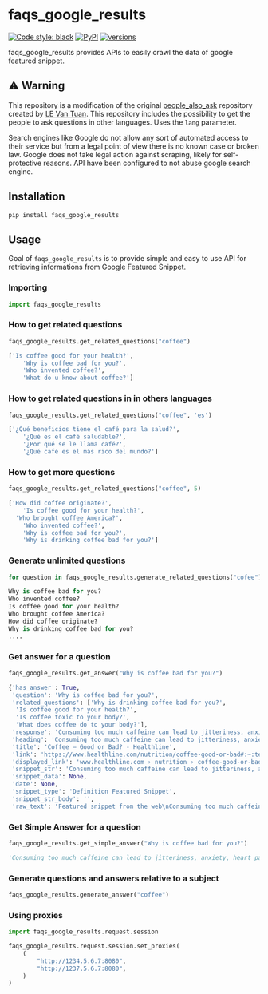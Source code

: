 # faqs_google_results

[![Code style: black](https://img.shields.io/badge/code%20style-black-000000.svg)](https://github.com/python/black)
[![PyPI](https://img.shields.io/pypi/v/people_also_ask.svg)](https://pypi.org/project/people-also-ask)
[![versions](https://img.shields.io/pypi/pyversions/people_also_ask.svg)](https://github.com/lagranges/people_also_ask)

faqs_google_results provides APIs to easily crawl the data of google featured snippet.

## ⚠ Warning
This repository is a modification of the original [people_also_ask](https://github.com/lagranges/people_also_ask) repository created by [LE Van Tuan](https://github.com/lagranges).
This repository includes the possibility to get the people to ask questions in other languages. Uses the ``lang`` parameter.

Search engines like Google do not allow any sort of automated access to their service but from a legal point of view there is no known case or broken law. Google does not take legal action against scraping, likely for self-protective reasons.
API have been configured to not abuse google search engine.

## Installation
```
pip install faqs_google_results 
```

## Usage
Goal of ``faqs_google_results`` is to provide simple and easy to use API for retrieving informations from Google Featured Snippet.

### Importing
```python
import faqs_google_results
```

### How to get related questions 
```python
faqs_google_results.get_related_questions("coffee")

['Is coffee good for your health?',
 	'Why is coffee bad for you?',
 	'Who invented coffee?',
	'What do u know about coffee?']
```


### How to get related questions in in others languages
```python
faqs_google_results.get_related_questions("coffee", 'es')

['¿Qué beneficios tiene el café para la salud?',
 	'¿Qué es el café saludable?',
 	'¿Por qué se le llama café?',
	'¿Qué café es el más rico del mundo?']
```

### How to get more questions
```python
faqs_google_results.get_related_questions("coffee", 5)

['How did coffee originate?',
	'Is coffee good for your health?',
  'Who brought coffee America?',
	'Who invented coffee?',
	'Why is coffee bad for you?',
	'Why is drinking coffee bad for you?']
```

### Generate unlimited questions
```python
for question in faqs_google_results.generate_related_questions("cofee")

Why is coffee bad for you?
Who invented coffee?
Is coffee good for your health?
Who brought coffee America?
How did coffee originate?
Why is drinking coffee bad for you?
....
```

### Get answer for a question
```python
faqs_google_results.get_answer("Why is coffee bad for you?")

{'has_answer': True,
 'question': 'Why is coffee bad for you?',
 'related_questions': ['Why is drinking coffee bad for you?',
  'Is coffee good for your health?',
  'Is coffee toxic to your body?',
  'What does coffee do to your body?'],
 'response': 'Consuming too much caffeine can lead to jitteriness, anxiety, heart palpitations and even exacerbated panic attacks (34). If you are sensitive to caffeine and tend to become overstimulated, you may want to avoid coffee altogether. Another unwanted side effect is that it can disrupt sleep ( 35 ).Aug 30, 2018',
 'heading': 'Consuming too much caffeine can lead to jitteriness, anxiety, heart palpitations and even exacerbated panic attacks (34). If you are sensitive to caffeine and tend to become overstimulated, you may want to avoid coffee altogether. Another unwanted side effect is that it can disrupt sleep ( 35 ).Aug 30, 2018',
 'title': 'Coffee — Good or Bad? - Healthline',
 'link': 'https://www.healthline.com/nutrition/coffee-good-or-bad#:~:text=Consuming%20too%20much%20caffeine%20can,can%20disrupt%20sleep%20(%2035%20).',
 'displayed_link': 'www.healthline.com › nutrition › coffee-good-or-bad',
 'snippet_str': 'Consuming too much caffeine can lead to jitteriness, anxiety, heart palpitations and even exacerbated panic attacks (34). If you are sensitive to caffeine and tend to become overstimulated, you may want to avoid coffee altogether. Another unwanted side effect is that it can disrupt sleep ( 35 ).Aug 30, 2018\nwww.healthline.com › nutrition › coffee-good-or-bad\nhttps://www.healthline.com/nutrition/coffee-good-or-bad#:~:text=Consuming%20too%20much%20caffeine%20can,can%20disrupt%20sleep%20(%2035%20).\nCoffee — Good or Bad? - Healthline',
 'snippet_data': None,
 'date': None,
 'snippet_type': 'Definition Featured Snippet',
 'snippet_str_body': '',
 'raw_text': 'Featured snippet from the web\nConsuming too much caffeine can lead to jitteriness, anxiety, heart palpitations and even exacerbated panic attacks (34). If \nyou\n are sensitive to caffeine and tend to become overstimulated, \n may want to avoid \ncoffee\n altogether. Another unwanted side effect is that it can disrupt sleep ( 35 ).\nAug 30, 2018\nCoffee — Good or Bad? - Healthline\nwww.healthline.com\n › nutrition › coffee-good-or-bad'}
```

### Get Simple Answer for a question
```python
faqs_google_results.get_simple_answer("Why is coffee bad for you?")

'Consuming too much caffeine can lead to jitteriness, anxiety, heart palpitations and even exacerbated panic attacks (34). If you are sensitive to caffeine and tend to become overstimulated, you may want to avoid coffee altogether. Another unwanted side effect is that it can disrupt sleep ( 35 ).Aug 30, 2018'
```


### Generate questions and answers relative to a subject
```python
faqs_google_results.generate_answer("coffee")
```


### Using proxies

```python
import faqs_google_results.request.session

faqs_google_results.request.session.set_proxies(
    (
        "http://1234.5.6.7:8080",
        "http://1237.5.6.7:8080",
    )
)
```